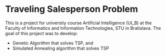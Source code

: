 # Traveling Salesperson Problem
This is a project for universtiy course Artificial Intelligence (UI_B) at the Faculty of Informatics and Information Technologies, STU in Bratislava. The goal of this project was to develop:

* Genetic Algorithm that solves TSP, and
* Simulated Annealing algorithm that solves TSP
